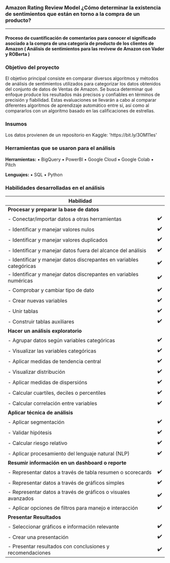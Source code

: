 
### Amazon Rating Review Model ¿Cómo determinar la existencia de sentimientos que están en torno a la compra de un producto?
  ----

#### Proceso de cuantificación de comentarios para conocer el significado asociado a la compra de una categoría de producto de los clientes de Amazon ( Análisis de sentimientos para las revivew de Amazon con Vader y ROBerta )

  
### Objetivo del proyecto

<p>
El objetivo principal consiste en comparar diversos algoritmos y métodos de análisis de sentimientos utilizados para categorizar los datos obtenidos del conjunto de datos de Ventas de Amazon. Se busca determinar qué enfoque produce los resultados más precisos y confiables en términos de precisión y fiabilidad. Estas evaluaciones se llevarán a cabo al comparar diferentes algoritmos de aprendizaje automático entre sí, así como al compararlos con un algoritmo basado en las calificaciones de estrellas.

</p>

### Insumos
<p>
Los datos provienen de un repositorio en Kaggle: 'https://bit.ly/3OM11es'

</p>

### Herramientas que se usaron para el análisis
<p>
  
**Herramientas:**
▪️ BigQuery
▪️ PowerBI
▪️ Google Cloud
▪️ Google Colab
▪️ Pitch

**Lenguajes:**
▪️ SQL
▪️ Python
</p>

### Habilidades desarrolladas en el análisis
| Habilidad |                         |
|---|---|
| **Procesar y preparar la base de datos** |
|  - Conectar/importar datos a otras herramientas | ✔️  |
|  - Identificar y manejar valores nulos | ✔️  |
|  - Identificar y manejar valores duplicados | ✔️  |
|  - Identificar y manejar datos fuera del alcance del análisis | ✔️  |
|  - Identificar y manejar datos discrepantes en variables categóricas| ✔️ |
|  - Identificar y manejar datos discrepantes en variables numéricas | ✔️  |
|  - Comprobar y cambiar tipo de dato | ✔️  |
|  - Crear nuevas variables| ✔️  |
|  - Unir tablas | ✔️ |
|  - Construir tablas auxiliares|✔️  |
| **Hacer un análisis exploratorio**  |  |
|  - Agrupar datos según variables categóricas | ✔️ |
|  - Visualizar las variables categóricas |✔️  |
|  - Aplicar medidas de tendencia central | ✔️  |
|  - Visualizar distribución | ✔️  |
|  - Aplicar medidas de dispersións| ✔️ |
|  - Calcular cuartiles, deciles o percentiles | ✔️  |
|  - Calcular correlación entre variables | ✔️  |
|  **Aplicar técnica de análisis** | |
|  - Aplicar segmentación | ✔️  |
|  - Validar hipótesis | ✔️ |
|  - Calcular riesgo relativo| ✔️  |
|  - Aplicar procesamiento del lenguaje natural (NLP)| ✔️  |
|  **Resumir información en un dashboard o reporte** |   |
|  - Representar datos a través de tabla resumen o scorecards | ✔️ |
|  - Representar datos a través de gráficos simples | ✔️ |
|  - Representar datos a través de gráficos o visuales avanzados| ✔️  |
|  - Aplicar opciones de filtros para manejo e interacción |✔️  |
|  **Presentar Resultados** | |   |
|   - Seleccionar gráficos e información relevante |✔️ |
|   - Crear una presentación | ✔️  |
|   - Presentar resultados con conclusiones y recomendaciones | ✔️ |

